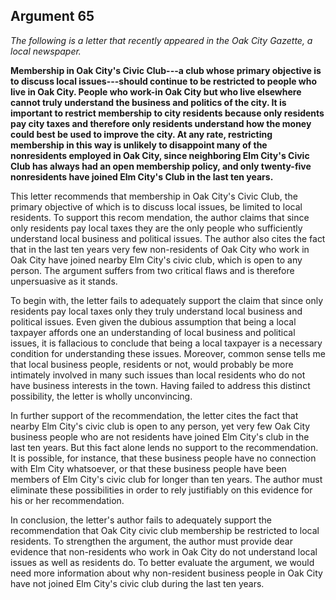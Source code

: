 
Argument 65
---------------------------

*The following is a letter that recently appeared in the Oak City Gazette, a local newspaper.*

**Membership in Oak City's Civic Club---a club whose primary objective is to discuss local
issues---should continue to be restricted to people who live in Oak City. People who work-in
Oak City but who live elsewhere cannot truly understand the business and politics of the city. It
is important to restrict membership to city residents because only residents pay city taxes and
therefore only residents understand how the money could best be used to improve the city. At
any rate, restricting membership in this way is unlikely to disappoint many of the nonresidents
employed in Oak City, since neighboring Elm City's Civic Club has always had an open
membership policy, and only twenty-five nonresidents have joined Elm City's Club in the last
ten years.**


This letter recommends that membership in Oak City's Civic Club, the primary objective of
which is to discuss local issues, be limited to local residents. To support this recom mendation,
the author claims that since only residents pay local taxes they are the only people who
sufficiently understand local business and political issues. The author also cites the fact that in
the last ten years very few non-residents of Oak City who work in Oak City have joined nearby
Elm City's civic club, which is open to any person. The argument suffers from two critical flaws
and is therefore unpersuasive as it stands.

To begin with, the letter fails to adequately support the claim that since only residents pay
local taxes only they truly understand local business and political issues. Even given the
dubious assumption that being a local taxpayer affords one an understanding of local business
and political issues, it is fallacious to conclude that being a local taxpayer is a necessary
condition for understanding these issues. Moreover, common sense tells me that local
business people, residents or not, would probably be more intimately involved in many such
issues than local residents who do not have business interests in the town. Having failed to
address this distinct possibility, the letter is wholly unconvincing.

In further support of the recommendation, the letter cites the fact that nearby Elm City's civic
club is open to any person, yet very few Oak City business people who are not residents have
joined Elm City's club in the last ten years. But this fact alone lends no support to the
recommendation. It is possible, for instance, that these business people have no connection
with Elm City whatsoever, or that these business people have been members of Elm City's
civic club for longer than ten years. The author must eliminate these possibilities in order to
rely justifiably on this evidence for his or her recommendation.

In conclusion, the letter's author fails to adequately support the recommendation that Oak
City civic club membership be restricted to local residents. To strengthen the argument, the
author must provide dear evidence that non-residents who work in Oak City do not understand
local issues as well as residents do. To better evaluate the argument, we would need more
information about why non-resident business people in Oak City have not joined Elm City's
civic club during the last ten years.


